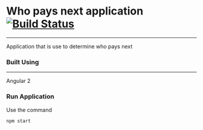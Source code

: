 # Who pays next application [![Build Status](https://travis-ci.org/ConsultingBuddies/who-pays-next.svg?branch=master)](https://travis-ci.org/ConsultingBuddies/who-pays-next)
--------------------------

Application that is use to determine who pays next

### Built Using
---------------
Angular 2

### Run Application
Use the command
```
npm start
```
